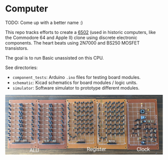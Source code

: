 # Computer

TODO: Come up with a better name :)

This repo tracks efforts to create a
[6502](https://en.wikipedia.org/wiki/MOS_Technology_6502) (used in historic
computers, like the Commodore 64 and Apple II) clone using discrete electronic
components. The heart beats using 2N7000 and BS250 MOSFET transistors.

The goal is to run Basic unassisted on this CPU.

See directories:

*   `component_tests`: Arduino `.ino` files for testing board modules.
*   `schematic`: Kicad schematics for board modules / logic units.
*   `simulator`: Software simulator to prototype different modules.

![picture](res/computer.jpg)
